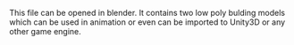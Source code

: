 This file can be opened in blender.
It contains two low poly bulding models which can be used in animation or even can be imported to Unity3D or any other game engine.